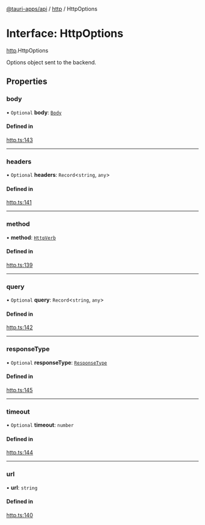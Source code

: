 [@tauri-apps/api](../README.md) / [http](../modules/http.md) / HttpOptions

# Interface: HttpOptions

[http](../modules/http.md).HttpOptions

Options object sent to the backend.

## Properties

### body

• `Optional` **body**: [`Body`](../classes/http.Body.md)

#### Defined in

[http.ts:143](https://github.com/tauri-apps/tauri/blob/d3f6981/tooling/api/src/http.ts#L143)

___

### headers

• `Optional` **headers**: `Record`<`string`, `any`\>

#### Defined in

[http.ts:141](https://github.com/tauri-apps/tauri/blob/d3f6981/tooling/api/src/http.ts#L141)

___

### method

• **method**: [`HttpVerb`](../modules/http.md#httpverb)

#### Defined in

[http.ts:139](https://github.com/tauri-apps/tauri/blob/d3f6981/tooling/api/src/http.ts#L139)

___

### query

• `Optional` **query**: `Record`<`string`, `any`\>

#### Defined in

[http.ts:142](https://github.com/tauri-apps/tauri/blob/d3f6981/tooling/api/src/http.ts#L142)

___

### responseType

• `Optional` **responseType**: [`ResponseType`](../enums/http.ResponseType.md)

#### Defined in

[http.ts:145](https://github.com/tauri-apps/tauri/blob/d3f6981/tooling/api/src/http.ts#L145)

___

### timeout

• `Optional` **timeout**: `number`

#### Defined in

[http.ts:144](https://github.com/tauri-apps/tauri/blob/d3f6981/tooling/api/src/http.ts#L144)

___

### url

• **url**: `string`

#### Defined in

[http.ts:140](https://github.com/tauri-apps/tauri/blob/d3f6981/tooling/api/src/http.ts#L140)
